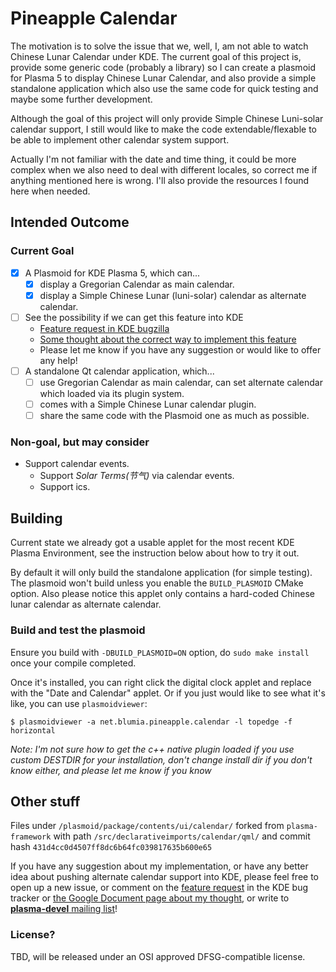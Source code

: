 # Pineapple Calendar

The motivation is to solve the issue that we, well, I, am not able to watch Chinese Lunar Calendar under KDE. The current goal of this project is, provide some generic code (probably a library) so I can create a plasmoid for Plasma 5 to display Chinese Lunar Calendar, and also provide a simple standalone application which also use the same code for quick testing and maybe some further development.

Although the goal of this project will only provide Simple Chinese Luni-solar calendar support, I still would like to make the code extendable/flexable to be able to implement other calendar system support.

Actually I'm not familiar with the date and time thing, it could be more complex when we also need to deal with different locales, so correct me if anything mentioned here is wrong. I'll also provide the resources I found here when needed.

## Intended Outcome

### Current Goal

 - [x] A Plasmoid for KDE Plasma 5, which can...
   - [x] display a Gregorian Calendar as main calendar.
   - [x] display a Simple Chinese Lunar (luni-solar) calendar as alternate calendar.
 - [ ] See the possibility if we can get this feature into KDE
   - [Feature request in KDE bugzilla](https://bugs.kde.org/show_bug.cgi?id=429892)
   - [Some thought about the correct way to implement this feature](https://docs.google.com/document/d/1iwEwwK9w34ZKOegb8xcecO4u2Pjgv2e7ifXMFKox62Q/edit?usp=sharing)
   - Please let me know if you have any suggestion or would like to offer any help!
 - [ ] A standalone Qt calendar application, which...
   - [ ] use Gregorian Calendar as main calendar, can set alternate calendar which loaded via its plugin system.
   - [ ] comes with a Simple Chinese Lunar calendar plugin.
   - [ ] share the same code with the Plasmoid one as much as possible.

### Non-goal, but may consider

 - Support calendar events.
   - Support *Solar Terms(节气)* via calendar events.
   - Support ics.

## Building

Current state we already got a usable applet for the most recent KDE Plasma Environment, see the instruction below about how to try it out.

By default it will only build the standalone application (for simple testing). The plasmoid won't build unless you enable the `BUILD_PLASMOID` CMake option. Also please notice this applet only contains a hard-coded Chinese lunar calendar as alternate calendar.

### Build and test the plasmoid

Ensure you build with `-DBUILD_PLASMOID=ON` option, do `sudo make install` once your compile completed.

Once it's installed, you can right click the digital clock applet and replace with the "Date and Calendar" applet. Or if you just would like to see what it's like, you can use `plasmoidviewer`:

``` shell
$ plasmoidviewer -a net.blumia.pineapple.calendar -l topedge -f horizontal
```

*Note: I'm not sure how to get the c++ native plugin loaded if you use custom DESTDIR for your installation, don't change install dir if you don't know either, and please let me know if you know*

## Other stuff

Files under `/plasmoid/package/contents/ui/calendar/` forked from `plasma-framework` with path `/src/declarativeimports/calendar/qml/` and commit hash `431d4cc0d4507ff8dc6b64fc039817635b600e65`

If you have any suggestion about my implementation, or have any better idea about pushing alternate calendar support into KDE, please feel free to open up a new issue, or comment on the [feature request](https://bugs.kde.org/show_bug.cgi?id=429892) in the KDE bug tracker or [the Google Document page about my thought](https://docs.google.com/document/d/1iwEwwK9w34ZKOegb8xcecO4u2Pjgv2e7ifXMFKox62Q/edit?usp=sharing), or write to [**plasma-devel** mailing list](https://mail.kde.org/mailman/listinfo/plasma-devel)!

### License?

TBD, will be released under an OSI approved DFSG-compatible license.
